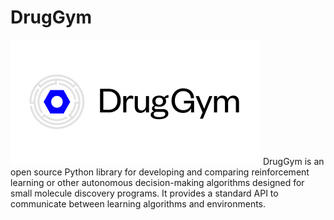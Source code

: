 # DrugGym
<img src="DrugGym logo.png" alt="DrugGym Logo" title="DrugGym">
DrugGym is an open source Python library for developing and comparing reinforcement learning or other autonomous decision-making algorithms designed for small molecule discovery programs. It provides a standard API to communicate between learning algorithms and environments.
